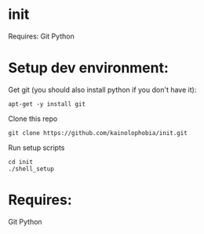 init
====

Requires:
Git
Python


Setup dev environment:
====

Get git (you should also install python if you don't have it):
```
apt-get -y install git
```
Clone this repo
```
git clone https://github.com/kainolophobia/init.git
```
Run setup scripts
```
cd init
./shell_setup
```

Requires:
====
Git
Python
